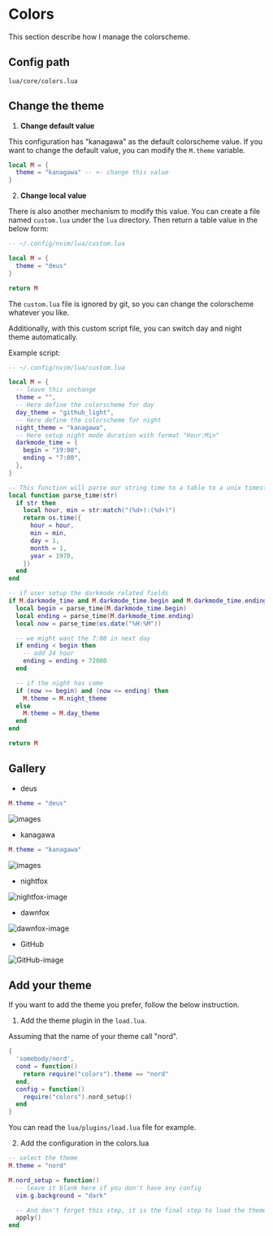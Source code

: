 # Colors

This section describe how I manage the colorscheme.

## Config path

```text
lua/core/colors.lua
```

## Change the theme

1. **Change default value**

This configuration has "kanagawa" as the default colorscheme value.
If you want to change the default value, you can modify the `M.theme` variable.

```lua
local M = {
  theme = "kanagawa" -- <- change this value
}
```

2. **Change local value**

There is also another mechanism to modify this value.
You can create a file named `custom.lua` under the `lua` directory.
Then return a table value in the below form:

```lua
-- ~/.config/nvim/lua/custom.lua

local M = {
  theme = "deus"
}

return M
```

The `custom.lua` file is ignored by git, so you can change the colorscheme whatever you like.

Additionally, with this custom script file, you can switch day and night theme
automatically.

Example script:

```lua
-- ~/.config/nvim/lua/custom.lua

local M = {
  -- leave this unchange
  theme = "",
  -- Here define the colorscheme for day
  day_theme = "github_light",
  -- Here define the colorscheme for night
  night_theme = "kanagawa",
  -- Here setup night mode duration with format "Hour:Min"
  darkmode_time = {
    begin = "19:00",
    ending = "7:00",
  },
}

-- This function will parse our string time to a table to a unix timestamp
local function parse_time(str)
  if str then
    local hour, min = str:match("(%d+):(%d+)")
    return os.time({
      hour = hour,
      min = min,
      day = 1,
      month = 1,
      year = 1970,
    })
  end
end

-- if user setup the darkmode related fields
if M.darkmode_time and M.darkmode_time.begin and M.darkmode_time.ending then
  local begin = parse_time(M.darkmode_time.begin)
  local ending = parse_time(M.darkmode_time.ending)
  local now = parse_time(os.date("%H:%M"))

  -- we might want the 7:00 in next day
  if ending < begin then
    -- add 24 hour
    ending = ending + 72000
  end

  -- if the night has come
  if (now >= begin) and (now <= ending) then
    M.theme = M.night_theme
  else
    M.theme = M.day_theme
  end
end

return M
```

## Gallery

* deus

```lua
M.theme = "deus"
```

![images](https://raw.githubusercontent.com/Avimitin/nvim/master/docs/images/deus.png)

* kanagawa 

```lua
M.theme = "kanagawa"
```

![images](https://raw.githubusercontent.com/Avimitin/nvim/master/docs/images/kanagawa.png)

* nightfox

![nightfox-image](https://user-images.githubusercontent.com/2746374/158456286-9e3ee657-60e6-49d8-b85e-dcab285b31c3.png) 

* dawnfox

![dawnfox-image](https://user-images.githubusercontent.com/2746374/158456278-c5d656de-c445-44b8-9813-9fc91ffbce4c.png)

* GitHub

![GitHub-image](https://camo.githubusercontent.com/4bb7ad6c319b5ce63bed16cb25753e603fee510d59a1fad0245bc3d0bda8445d/68747470733a2f2f696d6775722e636f6d2f4f5077424449342e706e67)

## Add your theme

If you want to add the theme you prefer, follow the below instruction.

1. Add the theme plugin in the `load.lua`.

Assuming that the name of your theme call "nord".

```lua
{
  'somebody/nord',
  cond = function()
    return require("colors").theme == "nord"
  end,
  config = function()
    require("colors").nord_setup()
  end
}
```

You can read the `lua/plugins/load.lua` file for example.

2. Add the configuration in the colors.lua

```lua
-- select the theme
M.theme = "nord"

M.nord_setup = function()
  -- leave it blank here if you don't have any config
  vim.g.background = "dark"

  -- And don't forget this step, it is the final step to load the theme
  apply()
end
```

